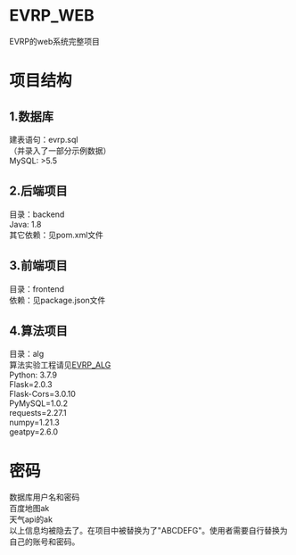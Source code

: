 # EVRP_WEB
EVRP的web系统完整项目  
  
# 项目结构
## 1.数据库
建表语句：evrp.sql  
（并录入了一部分示例数据）  
MySQL: >5.5  

## 2.后端项目
目录：backend  
Java: 1.8  
其它依赖：见pom.xml文件  
  
## 3.前端项目
目录：frontend  
依赖：见package.json文件  
  
## 4.算法项目
目录：alg  
算法实验工程请见[EVRP_ALG](https://www.github.com/Ferrari248/EVRP_ALG)  
Python: 3.7.9  
Flask=2.0.3  
Flask-Cors=3.0.10  
PyMySQL=1.0.2  
requests=2.27.1  
numpy=1.21.3  
geatpy=2.6.0  
  
# 密码
数据库用户名和密码  
百度地图ak  
天气api的ak  
以上信息均被隐去了。在项目中被替换为了"ABCDEFG"。使用者需要自行替换为自己的账号和密码。  